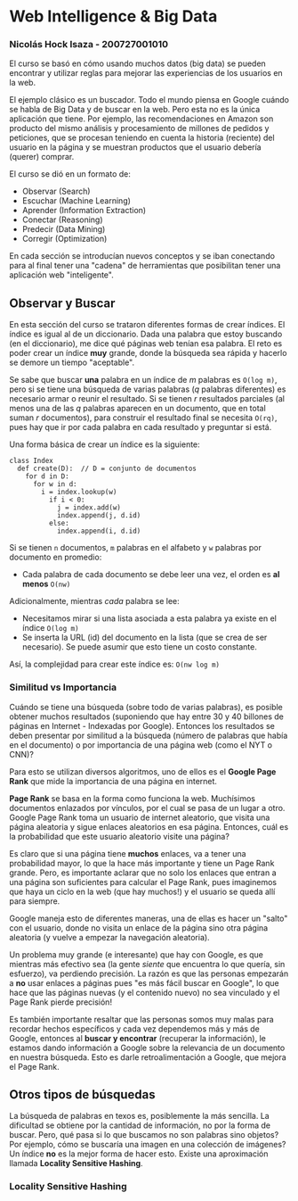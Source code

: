 # Web Intelligence & Big Data
### Nicolás Hock Isaza - 200727001010


El curso se basó en cómo usando muchos datos (big data) se pueden encontrar y utilizar reglas para mejorar las experiencias de los usuarios en la web.

El ejemplo clásico es un buscador. Todo el mundo piensa en Google cuándo se habla de Big Data y de buscar en la web. Pero esta no es la única aplicación que tiene. Por ejemplo, las recomendaciones en Amazon son producto del mismo análisis y procesamiento de millones de pedidos y peticiones, que se procesan teniendo en cuenta la historia (reciente) del usuario en la página y se muestran productos que el usuario debería (querer) comprar.

El curso se dió en un formato de:

* Observar (Search)
* Escuchar (Machine Learning)
* Aprender (Information Extraction)
* Conectar (Reasoning)
* Predecir (Data Mining)
* Corregir (Optimization)

En cada sección se introducían nuevos conceptos y se iban conectando para al final tener una "cadena" de herramientas que posibilitan tener una aplicación web "inteligente".


## Observar y Buscar

En esta sección del curso se trataron diferentes formas de crear índices. El índice es igual al de un diccionario. Dada una palabra que estoy buscando (en el diccionario), me dice qué páginas web tenían esa palabra. El reto es poder crear un índice **muy** grande, donde la búsqueda sea rápida y hacerlo se demore un tiempo "aceptable".

Se sabe que buscar **una** palabra en un índice de _m_ palabras es `O(log m)`, pero si se tiene una búsqueda de varias palabras (_q_ palabras diferentes) es necesario armar o reunir el resultado. Si se tienen _r_ resultados parciales (al menos una de las _q_ palabras aparecen en un documento, que en total suman _r_ documentos), para construir el resultado final se necesita `O(rq)`, pues hay que ir por cada palabra en cada resultado y preguntar si está.

Una forma básica de crear un índice es la siguiente:

    class Index
      def create(D):  // D = conjunto de documentos
        for d in D:    
          for w in d:
            i = index.lookup(w)
              if i < 0:
                j = index.add(w)
                index.append(j, d.id)
              else:
                index.append(i, d.id)


Si se tienen `n` documentos, `m` palabras en el alfabeto y `w` palabras por documento en promedio:

* Cada palabra de cada documento se debe leer una vez, el orden es **al menos** `O(nw)`

Adicionalmente, mientras *cada* palabra se lee:

* Necesitamos mirar si una lista asociada a esta palabra ya existe en el índice `O(log m)`
* Se inserta la URL (id) del documento en la lista (que se crea de ser necesario). Se puede asumir que esto tiene un costo constante.

Así, la complejidad para crear este índice es: `O(nw log m)`

### Similitud vs Importancia

Cuándo se tiene una búsqueda (sobre todo de varias palabras), es posible obtener muchos resultados (suponiendo que hay entre 30 y 40 billones de páginas en Internet - Indexadas por Google). Entonces los resultados se deben presentar por similitud a la búsqueda (número de palabras que había en el documento) o por importancia de una página web (como el NYT o CNN)?

Para esto se utilizan diversos algoritmos, uno de ellos es el **Google Page Rank** que mide la importancia de una página en internet.

**Page Rank** se basa en la forma como funciona la web. Muchísimos documentos enlazados por vínculos, por el cual se pasa de un lugar a otro. Google Page Rank toma un usuario de internet aleatorio, que visita una página aleatoria y sigue enlaces aleatorios en esa página. Entonces, cuál es la probabilidad que este usuario aleatorio visite una página?

Es claro que si una página tiene **muchos** enlaces, va a tener una probabilidad mayor, lo que la hace más importante y tiene un Page Rank grande. Pero, es importante aclarar que no solo los enlaces que entran a una página son suficientes para calcular el Page Rank, pues imaginemos que haya un ciclo en la web (que hay muchos!) y el usuario se queda allí para siempre.

Google maneja esto de diferentes maneras, una de ellas es hacer un "salto" con el usuario, donde no visita un enlace de la página sino otra página aleatoria (y vuelve a empezar la navegación aleatoria).

Un problema muy grande (e interesante) que hay con Google, es que mientras más efectivo sea (la gente *siente* que encuentra lo que quería, sin esfuerzo), va perdiendo precisión. La razón es que las personas empezarán a **no** usar enlaces a páginas pues "es más fácil buscar en Google", lo que hace que las páginas nuevas (y el contenido nuevo) no sea vinculado y el Page Rank pierde precisión!

Es también importante resaltar que las personas somos muy malas para recordar hechos específicos y cada vez dependemos más y más de Google, entonces al **buscar y encontrar** (recuperar la información), le estamos dando información a Google sobre la relevancia de un documento en nuestra búsqueda. Esto es darle retroalimentación a Google, que mejora el Page Rank.


## Otros tipos de búsquedas

La búsqueda de palabras en texos es, posiblemente la más sencilla. La dificultad se obtiene por la cantidad de información, no por la forma de buscar. Pero, qué pasa si lo que buscamos no son palabras sino objetos? Por ejemplo, cómo se buscaría una imagen en una colección de imágenes? Un índice **no** es la mejor forma de hacer esto. Existe una aproximación llamada **Locality Sensitive Hashing**.

### Locality Sensitive Hashing

